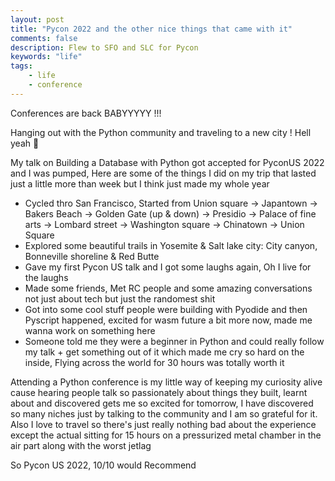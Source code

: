```yaml
---
layout: post
title: "Pycon 2022 and the other nice things that came with it"
comments: false
description: Flew to SFO and SLC for Pycon
keywords: "life"
tags:
    - life
    - conference
---
```


Conferences are back BABYYYYY !!!

Hanging out with the Python community and traveling to a new city ! Hell yeah 🤘

My talk on Building a Database with Python got accepted for PyconUS 2022 and I was pumped, Here are some of the things I did on my trip that lasted just a little more than week but I think just made my whole year

- Cycled thro San Francisco, Started from Union square -> Japantown -> Bakers Beach -> Golden Gate (up & down) -> Presidio -> Palace of fine arts -> Lombard street -> Washington square -> Chinatown -> Union Square
- Explored some beautiful trails in Yosemite & Salt lake city: City canyon, Bonneville shoreline & Red Butte
- Gave my first Pycon US talk and I got some laughs again, Oh I live for the laughs
- Made some friends, Met RC people and some amazing conversations not just about tech but just the randomest shit
- Got into some cool stuff people were building with Pyodide and then Pyscript happened, excited for wasm future a bit more now, made me wanna work on something here
- Someone told me they were a beginner in Python and could really follow my talk + get something out of it which made me cry so hard on the inside, Flying across the world for 30 hours was totally worth it

Attending a Python conference is my little way of keeping my curiosity alive cause hearing people talk so passionately about things they built, learnt about and discovered gets me so excited for tomorrow, I have discovered so many niches just by talking to the community and I am so grateful for it. Also I love to travel so there's just really nothing bad about the experience except the actual sitting for 15 hours on a pressurized metal chamber in the air part along with the worst jetlag

So Pycon US 2022, 10/10 would Recommend
